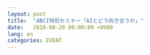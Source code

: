 ```yaml
---
layout: post
title:  "ABCI特別セミナー「AIとどう向き合うか」"
date:   2018-08-20 00:00:00 +0900
lang: en
categories: EVENT
---
```

